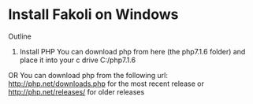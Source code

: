 Install Fakoli on Windows
==========================

Outline

1.  Install PHP
You can download php from here (the php7.1.6 folder) 
and place it into your c drive C:/php7.1.6

OR You can download php from the following url: 
http://php.net/downloads.php for the most recent release
or http://php.net/releases/ for older releases


